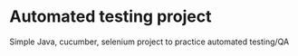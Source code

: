 # Automated testing project

Simple Java, cucumber, selenium project to practice automated testing/QA
